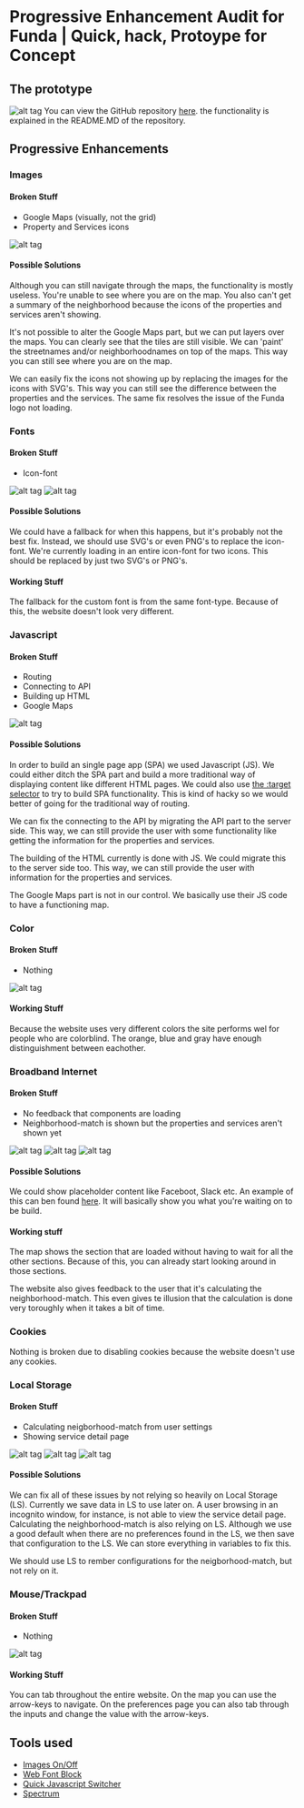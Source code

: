# Progressive Enhancement Audit for Funda | Quick, hack, Protoype for Concept
## The prototype
![alt tag](https://raw.githubusercontent.com/DaveBitter/minor-webdev_browser-technologies/develop/week_1/exercise_2/screenshots/app_0.jpg)
You can view the GitHub repository [here](https://github.com/DaveBitter/minor-webdev_funda). the functionality is explained in the README.MD of the repository.

## Progressive Enhancements
### Images
#### Broken Stuff
* Google Maps (visually, not the grid)
* Property and Services icons

![alt tag](https://raw.githubusercontent.com/DaveBitter/minor-webdev_browser-technologies/develop/week_1/exercise_2/screenshots/images_0.png)

#### Possible Solutions
Although you can still navigate through the maps, the functionality is mostly useless. You're unable to see where you are on the map. You also can't get a summary of the neighborhood because the icons of the properties and services aren't showing.

It's not possible to alter the Google Maps part, but we can put layers over the maps. You can clearly see that the tiles are still visible. We can 'paint' the streetnames and/or neighborhoodnames on top of the maps. This way you can still see where you are on the map.

We can easily fix the icons not showing up by replacing the images for the icons with SVG's. This way you can still see the difference between the properties and the services. The same fix resolves the issue of the Funda logo not loading.

### Fonts
#### Broken Stuff
* Icon-font

![alt tag](https://raw.githubusercontent.com/DaveBitter/minor-webdev_browser-technologies/develop/week_1/exercise_2/screenshots/fonts_0.png)
![alt tag](https://raw.githubusercontent.com/DaveBitter/minor-webdev_browser-technologies/develop/week_1/exercise_2/screenshots/fonts_1.png)

#### Possible Solutions
We could have a fallback for when this happens, but it's probably not the best fix. Instead, we should use SVG's or even PNG's to replace the icon-font. We're currently loading in an entire icon-font for two icons. This should be replaced by just two SVG's or PNG's.

#### Working Stuff
The fallback for the custom font is from the same font-type. Because of this, the website doesn't look very different.

### Javascript
#### Broken Stuff
* Routing
* Connecting to API
* Building up HTML
* Google Maps

![alt tag](https://raw.githubusercontent.com/DaveBitter/minor-webdev_browser-technologies/develop/week_1/exercise_2/screenshots/javascript_0.png)

#### Possible Solutions
In order to build an single page app (SPA) we used Javascript (JS). We could either ditch the SPA part and build a more traditional way of displaying content like different HTML pages. We could also use [the :target selector](https://developer.mozilla.org/nl/docs/Web/CSS/:target) to try to build SPA functionality. This is kind of hacky so we would better of going for the traditional way of routing. 

We can fix the connecting to the API by migrating the API part to the server side. This way, we can still provide the user with some functionality like getting the information for the properties and services.

The building of the HTML currently is done with JS. We could migrate this to the server side too. This way, we can still provide the user with information for the properties and services.

The Google Maps part is not in our control. We basically use their JS code to have a functioning map.

### Color
#### Broken Stuff
* Nothing

![alt tag](https://raw.githubusercontent.com/DaveBitter/minor-webdev_browser-technologies/develop/week_1/exercise_2/screenshots/color_0.png)

#### Working Stuff
Because the website uses very different colors the site performs wel for people who are colorblind. The orange, blue and gray have enough distinguishment between eachother.

### Broadband Internet
#### Broken Stuff
* No feedback that components are loading
* Neighborhood-match is shown but the properties and services aren't shown yet

![alt tag](https://raw.githubusercontent.com/DaveBitter/minor-webdev_browser-technologies/develop/week_1/exercise_2/screenshots/broadband_0.png)
![alt tag](https://raw.githubusercontent.com/DaveBitter/minor-webdev_browser-technologies/develop/week_1/exercise_2/screenshots/broadband_1.png)
![alt tag](https://raw.githubusercontent.com/DaveBitter/minor-webdev_browser-technologies/develop/week_1/exercise_2/screenshots/broadband_2.png)

#### Possible Solutions
We could show placeholder content like Faceboot, Slack etc. An example of this can ben found [here](http://cloudcannon.com/deconstructions/2014/11/15/facebook-content-placeholder-deconstruction.html). It will basically show you what you're waiting on to be build. 

#### Working stuff
The map shows the section that are loaded without having to wait for all the other sections. Because of this, you can already start looking around in those sections.

The website also gives feedback to the user that it's calculating the neighborhood-match. This even gives te illusion that the calculation is done very toroughly when it takes a bit of time.

### Cookies
Nothing is broken due to disabling cookies because the website doesn't use any cookies.

### Local Storage
#### Broken Stuff
* Calculating neigborhood-match from user settings
* Showing service detail page

![alt tag](https://raw.githubusercontent.com/DaveBitter/minor-webdev_browser-technologies/develop/week_1/exercise_2/screenshots/localstorage_0.png)
![alt tag](https://raw.githubusercontent.com/DaveBitter/minor-webdev_browser-technologies/develop/week_1/exercise_2/screenshots/localstorage_1.png)
![alt tag](https://raw.githubusercontent.com/DaveBitter/minor-webdev_browser-technologies/develop/week_1/exercise_2/screenshots/localstorage_2.png)

#### Possible Solutions
We can fix all of these issues by not relying so heavily on Local Storage (LS). Currently we save data in LS to use later on. A user browsing in an incognito window, for instance, is not able to view the service detail page. Calculating the neighborhood-match is also relying on LS. Although we use a good default when there are no preferences found in the LS, we then save that configuration to the LS. We can store everything in variables to fix this.

We should use LS to rember configurations for the neigborhood-match, but not rely on it. 

### Mouse/Trackpad
#### Broken Stuff
* Nothing

![alt tag](https://raw.githubusercontent.com/DaveBitter/minor-webdev_browser-technologies/develop/week_1/exercise_2/screenshots/mouse_trackpad_0.png)

#### Working Stuff
You can tab throughout the entire website. On the map you can use the arrow-keys to navigate. On the preferences page you can also tab through the inputs and change the value with the arrow-keys.

## Tools used
* [Images On/Off](https://chrome.google.com/webstore/detail/images-onoff/nfmlhilnjccdggifdbhnhkffmjgalbgg?utm_source=chrome-app-launcher-info-dialog)
* [Web Font Block](https://chrome.google.com/webstore/detail/web-font-block/hgdahmldlgfdgnmcpjpnpofobapedikb)
* [Quick Javascript Switcher](https://chrome.google.com/webstore/detail/quick-javascript-switcher/geddoclleiomckbhadiaipdggiiccfje)
* [Spectrum](https://chrome.google.com/webstore/detail/spectrum/ofclemegkcmilinpcimpjkfhjfgmhieb)
